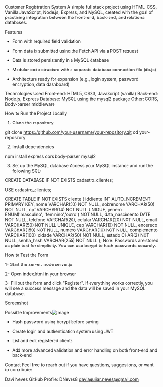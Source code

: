 Customer Registration System
A simple full stack project using HTML, CSS, Vanilla JavaScript, Node.js, Express, and MySQL, created with the goal of practicing integration between the front-end, back-end, and relational databases.

Features
- Form with required field validation

- Form data is submitted using the Fetch API via a POST request

- Data is stored persistently in a MySQL database

- Modular code structure with a separate database connection file (db.js)

- Architecture ready for expansion (e.g., login system, password encryption, data dashboard)

Technologies Used
Front-end: HTML5, CSS3, JavaScript (vanilla)
Back-end: Node.js, Express
Database: MySQL using the mysql2 package
Other: CORS, Body-parser middleware

How to Run the Project Locally
1. Clone the repository

git clone https://github.com/your-username/your-repository.git
cd your-repository

2. Install dependencies

npm install express cors body-parser mysql2

3. Set up the MySQL database
Access your MySQL instance and run the following SQL:

CREATE DATABASE IF NOT EXISTS cadastro_clientes;

USE cadastro_clientes;

CREATE TABLE IF NOT EXISTS cliente (
  idcliente INT AUTO_INCREMENT PRIMARY KEY,
  nome VARCHAR(50) NOT NULL,
  sobrenome VARCHAR(50) NOT NULL,
  cpf VARCHAR(14) NOT NULL UNIQUE,
  genero ENUM('masculino', 'feminino','outro') NOT NULL,
  data_nascimento DATE NOT NULL,
  telefone VARCHAR(20),
  celular VARCHAR(20) NOT NULL,
  email VARCHAR(50) NOT NULL UNIQUE,
  cep VARCHAR(10) NOT NULL,
  endereco VARCHAR(150) NOT NULL,
  numero VARCHAR(10) NOT NULL,
  complemento VARCHAR(100),
  cidade VARCHAR(50) NOT NULL,
  estado CHAR(2) NOT NULL,
  senha_hash VARCHAR(255) NOT NULL
);
Note: Passwords are stored as plain text for simplicity. You can use bcrypt to hash passwords securely.

How to Test the Form

1- Start the server:
node server.js

2- Open index.html in your browser

3- Fill out the form and click "Register". If everything works correctly, you will see a success message and the data will be saved in your MySQL database.

Screenshot



Possible Improvements![image](https://github.com/user-attachments/assets/d8d0f6e7-048d-402c-b62d-99eb4e542848)
- Hash password using bcrypt before saving

- Create login and authentication system using JWT

- List and edit registered clients

- Add more advanced validation and error handling on both front-end and back-end

Contact
Feel free to reach out if you have questions, suggestions, or want to contribute:

Davi Neves
GitHub Profile: DNeves8
daviaguiiar.neves@gmail.com
